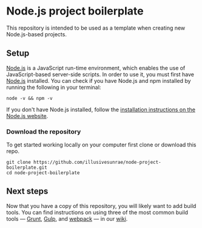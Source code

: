 # Node.js project boilerplate

This repository is intended to be used as a template when creating new Node.js-based projects.

## Setup

[Node.js](https://nodejs.org/en/) is a JavaScript run-time environment, which enables the use of JavaScript-based server-side scripts. In order to use it, you must first have [Node.js](https://nodejs.org/en/) installed. You can check if you have Node.js and npm installed by running the following in your terminal:

```
node -v && npm -v
```

If you don't have Node.js installed, follow the [installation instructions on the Node.js website](https://nodejs.org/en/download/).

### Download the repository

To get started working locally on your computer first clone or download this repo.

```
git clone https://github.com/illusivesunrae/node-project-boilerplate.git
cd node-project-boilerplate
```

## Next steps

Now that you have a copy of this repository, you will likely want to add build tools. You can find instructions on using three of the most common build tools — [Grunt](https://github.com/illusivesunrae/node-project-boilerplate/wiki/Grunt-Tutorial), [Gulp](https://github.com/illusivesunrae/node-project-boilerplate/wiki/Gulp-Tutorial), and [webpack](https://github.com/illusivesunrae/node-project-boilerplate/wiki/webpack-Tutorial) — in our [wiki](https://github.com/illusivesunrae/node-project-boilerplate/wiki).
